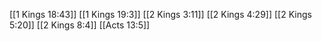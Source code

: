 [[1 Kings 18:43]]
[[1 Kings 19:3]]
[[2 Kings 3:11]]
[[2 Kings 4:29]]
[[2 Kings 5:20]]
[[2 Kings 8:4]]
[[Acts 13:5]]
